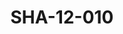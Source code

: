 ---
pid: SHA-12-010
title: SHA-12-010
language: en
collection: Sharhabil Ahmed
original_label: 
rights: Sharhabil Ahmed
location_of_original: Sharhabil Ahmed
photographer_or_studio: 
scanned_from: photograph 8.7 by 12.6
_date: '1984'
location: Libya
description: Crowd at Sharhabil Ahmed concert
additional_notes: 
permission_display: 'yes'
on_server: 'no'
on_website: 'no'
permalink: /archive/en/sha-12-010.html
layout: photo-page
---